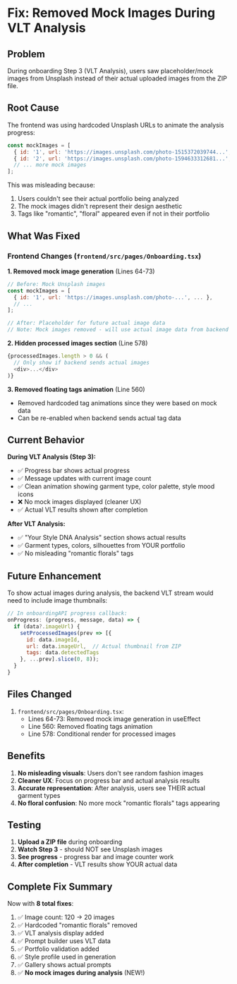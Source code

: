 # Fix: Removed Mock Images During VLT Analysis

## Problem
During onboarding Step 3 (VLT Analysis), users saw placeholder/mock images from Unsplash instead of their actual uploaded images from the ZIP file.

## Root Cause
The frontend was using hardcoded Unsplash URLs to animate the analysis progress:

```javascript
const mockImages = [
  { id: '1', url: 'https://images.unsplash.com/photo-1515372039744...', tags: ['minimalist', 'dress', 'elegant'] },
  { id: '2', url: 'https://images.unsplash.com/photo-1594633312681...', tags: ['sporty', 'casual', 'athletic'] },
  // ... more mock images
];
```

This was misleading because:
1. Users couldn't see their actual portfolio being analyzed
2. The mock images didn't represent their design aesthetic
3. Tags like "romantic", "floral" appeared even if not in their portfolio

## What Was Fixed

### Frontend Changes (`frontend/src/pages/Onboarding.tsx`)

**1. Removed mock image generation** (Lines 64-73)
```javascript
// Before: Mock Unsplash images
const mockImages = [
  { id: '1', url: 'https://images.unsplash.com/photo-...', ... },
  // ...
];

// After: Placeholder for future actual image data
// Note: Mock images removed - will use actual image data from backend when available
```

**2. Hidden processed images section** (Line 578)
```javascript
{processedImages.length > 0 && (
  // Only show if backend sends actual images
  <div>...</div>
)}
```

**3. Removed floating tags animation** (Line 560)
- Removed hardcoded tag animations since they were based on mock data
- Can be re-enabled when backend sends actual tag data

## Current Behavior

**During VLT Analysis (Step 3):**
- ✅ Progress bar shows actual progress
- ✅ Message updates with current image count
- ✅ Clean animation showing garment type, color palette, style mood icons
- ❌ No mock images displayed (cleaner UX)
- ✅ Actual VLT results shown after completion

**After VLT Analysis:**
- ✅ "Your Style DNA Analysis" section shows actual results
- ✅ Garment types, colors, silhouettes from YOUR portfolio
- ✅ No misleading "romantic florals" tags

## Future Enhancement

To show actual images during analysis, the backend VLT stream would need to include image thumbnails:

```javascript
// In onboardingAPI progress callback:
onProgress: (progress, message, data) => {
  if (data?.imageUrl) {
    setProcessedImages(prev => [{
      id: data.imageId,
      url: data.imageUrl,  // Actual thumbnail from ZIP
      tags: data.detectedTags
    }, ...prev].slice(0, 8));
  }
}
```

## Files Changed

1. `frontend/src/pages/Onboarding.tsx`:
   - Lines 64-73: Removed mock image generation in useEffect
   - Line 560: Removed floating tags animation
   - Line 578: Conditional render for processed images

## Benefits

1. **No misleading visuals**: Users don't see random fashion images
2. **Cleaner UX**: Focus on progress bar and actual analysis results
3. **Accurate representation**: After analysis, users see THEIR actual garment types
4. **No floral confusion**: No more mock "romantic florals" tags appearing

## Testing

1. **Upload a ZIP file** during onboarding
2. **Watch Step 3** - should NOT see Unsplash images
3. **See progress** - progress bar and image counter work
4. **After completion** - VLT results show YOUR actual data

## Complete Fix Summary

Now with **8 total fixes**:

1. ✅ Image count: 120 → 20 images
2. ✅ Hardcoded "romantic florals" removed
3. ✅ VLT analysis display added
4. ✅ Prompt builder uses VLT data
5. ✅ Portfolio validation added
6. ✅ Style profile used in generation
7. ✅ Gallery shows actual prompts
8. ✅ **No mock images during analysis** (NEW!)
